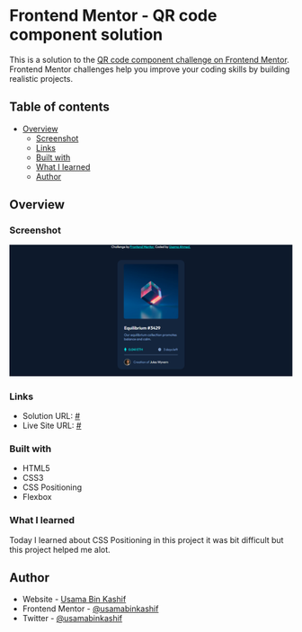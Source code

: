 # Frontend Mentor - QR code component solution

This is a solution to the [QR code component challenge on Frontend Mentor](https://www.frontendmentor.io/challenges/qr-code-component-iux_sIO_H). Frontend Mentor challenges help you improve your coding skills by building realistic projects.

## Table of contents

- [Overview](#overview)
  - [Screenshot](#screenshot)
  - [Links](#links)
  - [Built with](#built-with)
  - [What I learned](#what-i-learned)
  - [Author](#author)

## Overview

### Screenshot

![screenshot](https://github.com/UsamaBinKashif/nft-card-component.github.io/blob/main/images/screenshot.PNG)

### Links

- Solution URL: [#](https://your-solution-url.com)
- Live Site URL: [#](https://your-live-site-url.com)

### Built with

- HTML5
- CSS3
- CSS Positioning
- Flexbox

### What I learned

Today I learned about CSS Positioning in this project it was bit difficult but this project
helped me alot.

## Author

- Website - [Usama Bin Kashif](https://github.com/UsamaBinKashif)
- Frontend Mentor - [@usamabinkashif](https://www.frontendmentor.io/profile/UsamaBinKashif)
- Twitter - [@usamabinkashif](https://twitter.com/UsamaBinKashif)
